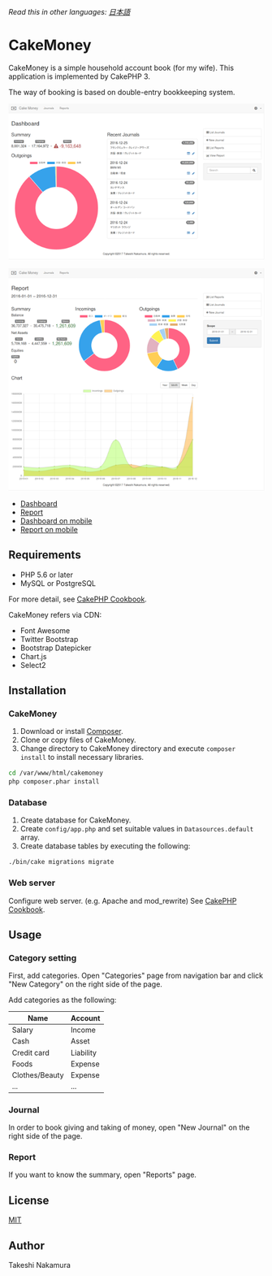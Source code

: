 *Read this in other languages: [日本語](README.ja.md)*

# CakeMoney

CakeMoney is a simple household account book (for my wife).
This application is implemented by CakePHP 3.

The way of booking is based on double-entry bookkeeping system.

![Dashboard](webroot/img/screenshots/dashboard-l-en-s.png)

![Report](webroot/img/screenshots/report-l-en-s.png)

* [Dashboard](webroot/img/screenshots/dashboard-l-en.png)
* [Report](webroot/img/screenshots/report-l-en.png)
* [Dashboard on mobile](webroot/img/screenshots/dashboard-s-en.png)
* [Report on mobile](webroot/img/screenshots/report-s-en.png)

## Requirements

* PHP 5.6 or later
* MySQL or PostgreSQL

For more detail, see
[CakePHP Cookbook](https://book.cakephp.org/3.0/en/installation.html#requirements).

CakeMoney refers via CDN:
* Font Awesome
* Twitter Bootstrap
* Bootstrap Datepicker
* Chart.js
* Select2

## Installation

### CakeMoney

1. Download or install [Composer](http://getcomposer.org/doc/00-intro.md).
2. Clone or copy files of CakeMoney.
3. Change directory to CakeMoney directory and
execute `composer install` to install necessary libraries.
```bash
cd /var/www/html/cakemoney
php composer.phar install
```

### Database

1. Create database for CakeMoney.
2. Create `config/app.php` and set suitable values in
`Datasources.default` array.
3. Create database tables by executing the following:
```bash
./bin/cake migrations migrate
```

### Web server

Configure web server. (e.g. Apache and mod_rewrite)
See [CakePHP Cookbook](https://book.cakephp.org/3.0/en/installation.html#url-rewriting).

## Usage

### Category setting

First, add categories.
Open "Categories" page from navigation bar and click "New Category" on the
right side of the page.

Add categories as the following:

| Name           | Account   |
|----------------|-----------|
| Salary         | Income    |
| Cash           | Asset     |
| Credit card    | Liability |
| Foods          | Expense   |
| Clothes/Beauty | Expense   |
| ...            | ...       |

### Journal

In order to book giving and taking of money,
open "New Journal" on the right side of the page.

### Report

If you want to know the summary, open "Reports" page.

## License

[MIT](LICENSE)

## Author

Takeshi Nakamura
